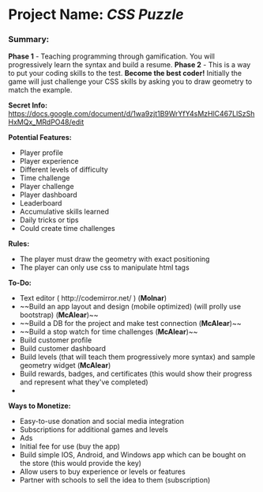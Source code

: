 <h1>Project Name: <i>CSS Puzzle</i></h1>

<h3>Summary:</h3>
<b>Phase 1</b> - Teaching programming through gamification. You will progressively learn the syntax and build a resume.  
<b>Phase 2</b> - This is a way to put your coding skills to the test. <b>Become the best coder!</b> Initially the game will just challenge your CSS skills by asking you to draw geometry to match the example.

<b>Secret Info:</b> https://docs.google.com/document/d/1wa9zjt1B9WrYfY4sMzHlC467LlSzShHxMQx_MRdPO48/edit

<b>Potential Features:</b>
  <ul>
    <li>Player profile</li>
    <li>Player experience</li>
    <li>Different levels of difficulty</li>
    <li>Time challenge</li>
    <li>Player challenge</li>
    <li>Player dashboard</li>
    <li>Leaderboard</li>
    <li>Accumulative skills learned</li>
    <li>Daily tricks or tips</li>
    <li>Could create time challenges</li>
  </ul>

<b>Rules:</b>
  <ul>
    <li>The player must draw the geometry with exact positioning</li>
    <li>The player can only use css to manipulate html tags</li>
  </ul>
  
<b>To-Do:</b>
  <ul>
    <li>Text editor ( http://codemirror.net/ ) (<b>Molnar</b>)</li>
    <li>~~Build an app layout and design (mobile optimized) (will prolly use bootstrap) (<b>McAlear</b>)~~</li>
    <li>~~Build a DB for the project and make test connection (<b>McAlear</b>)~~</li>
    <li>~~Build a stop watch for time challenges (<b>McAlear</b>)~~</li>
    <li>Build customer profile</li>
    <li>Build customer dashboard</li>
    <li>Build levels (that will teach them progressively more syntax) and sample geometry widget (<b>McAlear</b>)</li>
    <li>Build rewards, badges, and certificates (this would show their progress and represent what they've completed)</li>
    <li>
  </ul>
  
<b>Ways to Monetize:</b>
  <ul>
    <li>Easy-to-use donation and social media integration</li>
    <li>Subscriptions for additional games and levels</li>
    <li>Ads</li>
    <li>Initial fee for use (buy the app)</li>
    <li>Build simple IOS, Android, and Windows app which can be bought on the store (this would provide the key)</li>
    <li>Allow users to buy experience or levels or features</li>
    <li>Partner with schools to sell the idea to them (subscription)</li>
  </ul>
